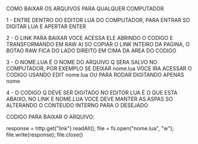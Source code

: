 COMO BAIXAR OS ARQUIVOS PARA QUALQUER COMPUTADOR

1 - ENTRE DENTRO DO EDITOR LUA DO COMPUTADOR, PARA ENTRAR SO DIGITAR LUA E APERTAR ENTER

2 - O LINK PARA BAIXAR VOCE ACESSA ELE ABRINDO O CODIGO E TRANSFORMANDO EM RAW AI SO COPIAR O LINK INTEIRO DA PAGINA, O BOTAO RAW FICA DO LADO DIREITO EM CIMA DA AREA DO CODIGO

3 - O NOME.LUA É O NOME DO ARQUIVO Q SERA SALVO NO COMPUTADOR, POR EXEMPLO SE DEIXAR nome.lua VOCE IRA ACESSAR O CODIGO USANDO EDIT nome.lua OU PARA RODAR DIGITANDO APENAS nome

4 - O CODIGO Q DEVE SER DIGITADO NO EDITOR LUA É O QUE ESTA ABAIXO, NO LINK E NOME.LUA VOCE DEVE MANTER AS ASPAS SO ALTERANDO O CONTEUDO INTERNO PARA O DESEJADO

CODIGO PARA BAIXAR O ARQUIVO: 

response = http.get("link").readAll(); file = fs.open("nome.lua", "w"); file.write(response); file.close()
